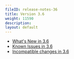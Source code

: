 ```yaml
---
fileID: release-notes-36
title: Version 3.6
weight: 11590
description: 
layout: default
---
```

- [What's New in 3.6](release-notes-new-features36)
- [Known Issues in 3.6](release-notes-known-issues36)
- [Incompatible changes in 3.6](release-notes-upgrading-changes36)
